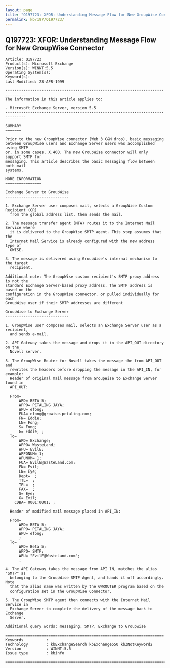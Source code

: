 ```yaml
---
layout: page
title: "Q197723: XFOR: Understanding Message Flow for New GroupWise Connector"
permalink: kb/197/Q197723/
---
```


## Q197723: XFOR: Understanding Message Flow for New GroupWise Connector

	Article: Q197723
	Product(s): Microsoft Exchange
	Version(s): WINNT:5.5
	Operating System(s): 
	Keyword(s): 
	Last Modified: 23-APR-1999
	
	-------------------------------------------------------------------------------
	The information in this article applies to:
	
	- Microsoft Exchange Server, version 5.5 
	-------------------------------------------------------------------------------
	
	SUMMARY
	=======
	
	Prior to the new GroupWise connector (Web 3 C&M drop), basic messaging
	between GroupWise users and Exchange Server users was accomplished using SMTP
	or, in some cases, X.400. The new GroupWise connector will only support SMTP for
	messaging. This article describes the basic messaging flow between both mail
	systems.
	
	MORE INFORMATION
	================
	
	Exchange Server to GroupWise
	----------------------------
	
	1. Exchange Server user composes mail, selects a GroupWise Custom Recipient (CR)
	  from the global address list, then sends the mail.
	
	2. The message transfer agent (MTA) routes it to the Internet Mail Service where
	  it is delivered to the GroupWise SMTP agent. This step assumes that the
	  Internet Mail Service is already configured with the new address type of
	  GWISE.
	
	3. The message is delivered using GroupWise's internal mechanism to the target
	  recipient.
	
	Additional note: The GroupWise custom recipient's SMTP proxy address is not the
	standard Exchange Server-based proxy address. The SMTP address is based on the
	configuration in the GroupWise connector, or pulled individually for each
	GroupWise user if their SMTP addresses are different
	
	GroupWise to Exchange Server
	----------------------------
	
	1. GroupWise user composes mail, selects an Exchange Server user as a recipient,
	  and sends e-mail.
	
	2. API Gateway takes the message and drops it in the API_OUT directory on the
	  Novell server.
	
	3. The GroupWise Router for Novell takes the message the from API_OUT and
	  rewrites the headers before dropping the message in the API_IN, for example:
	  Header of original mail message from GroupWise to Exchange Server found in
	  API_OUT:
	
	  From=
	      WPD= BETA 5;
	      WPPO= PETALING JAYA;
	      WPU= efong;
	      FUA= efong@grpwise.petaling.com;
	      FN= Eddie;
	      LN= Fong;
	      S= Fong;
	      G= Eddie; ;
	  To=
	      WPD= Exchange;
	      WPPO= WasteLand;
	      WPU= EvilE;
	      WPPONUM= 1;
	      WPUNUM= 1;
	      FUA= EvilE@WasteLand.com;
	      FN= Evil;
	      LN= Eye;
	      Dept=  ;
	      TTL=  ;
	      TEL=  ;
	      FAX=  ;
	      S= Eye;
	      G= Evil;
	    CDBA= 0001:0001; ;
	
	  Header of modified mail message placed in API_IN:
	
	  From=
	      WPD= BETA 5;
	      WPPO= PETALING JAYA;
	      WPU= efong;
	      ;
	  To=
	      WPD= Beta 5;
	      WPPO= SMTP;
	      WPU= "EvilE@WasteLand.com";
	      ;
	
	4. The API Gateway takes the message from API_IN, matches the alias "SMTP" as
	  belonging to the GroupWise SMTP Agent, and hands it off accordingly. Note
	  that the alias name was written by the GWROUTER program based on the
	  configuration set in the GroupWise Connector.
	
	5. The GroupWise SMTP agent then connects with the Internet Mail Service in
	  Exchange Server to complete the delivery of the message back to Exchange
	  Server.
	
	Additional query words: messaging, SMTP, Exchange to Groupwise
	
	======================================================================
	Keywords          :  
	Technology        : kbExchangeSearch kbExchange550 kbZNotKeyword2
	Version           : WINNT:5.5
	Issue type        : kbinfo
	
	=============================================================================
	

